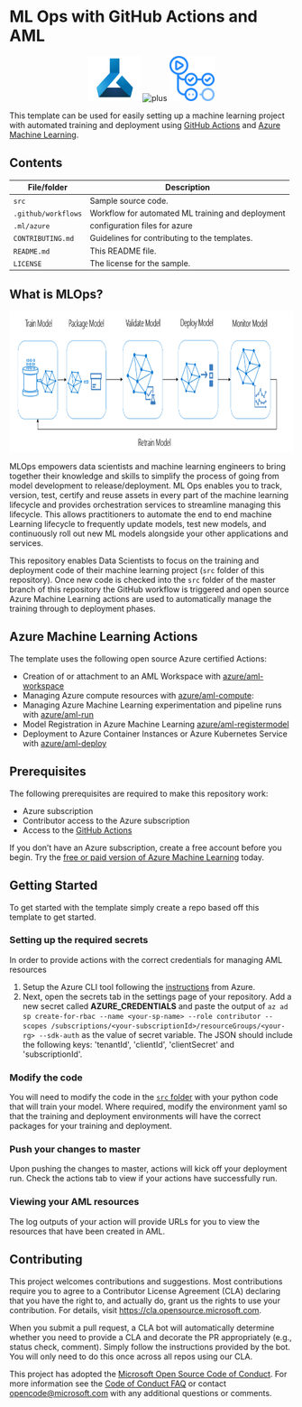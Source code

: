 # ML Ops with GitHub Actions and AML

<p align="center">
  <img src="docs/images/aml.png" height="80"/>
  <img src="https://i.ya-webdesign.com/images/a-plus-png-2.png" alt="plus" height="40"/>
  <img src="docs/images/actions.png" alt="Azure Machine Learning + Actions" height="80"/>
</p>

This template can be used for easily setting up a machine learning project with automated training and deployment using [GitHub Actions](https://github.com/features/actions) and [Azure Machine Learning](https://docs.microsoft.com/en-us/azure/machine-learning/).

## Contents

| File/folder       | Description                                |
|-------------------|--------------------------------------------|
| `src`             | Sample source code.                        |
| `.github/workflows`| Workflow for automated ML training and deployment  |
| `.ml/azure`       | configuration files for azure              |
| `CONTRIBUTING.md` | Guidelines for contributing to the templates. |
| `README.md`       | This README file.                          |
| `LICENSE`         | The license for the sample.                |

## What is MLOps?

<p align="center">
  <img src="docs/images/ml-lifecycle.png" alt="Azure Machine Learning Lifecycle" height="250"/>
</p>

MLOps empowers data scientists and machine learning engineers to bring together their knowledge and skills to simplify the process of going from model development to release/deployment. ML Ops enables you to track, version, test, certify and reuse assets in every part of the machine learning lifecycle and provides orchestration services to streamline managing this lifecycle. This allows practitioners to automate the end to end machine Learning lifecycle to frequently update models, test new models, and continuously roll out new ML models alongside your other applications and services.

This repository enables Data Scientists to focus on the training and deployment code of their machine learning project (`src` folder of this repository). Once new code is checked into the `src` folder of the master branch of this repository the GitHub workflow is triggered and open source Azure Machine Learning actions are used to automatically manage the training through to deployment phases.

## Azure Machine Learning Actions

The template uses the following open source Azure certified Actions:
- Creation of or attachment to an AML Workspace with [azure/aml-workspace](https://github.com/Azure/aml-workspace)
- Managing Azure compute resources with [azure/aml-compute](https://github.com/Azure/aml-compute): 
- Managing Azure Machine Learning experimentation and pipeline runs with [azure/aml-run](https://github.com/Azure/aml-run)
- Model Registration in Azure Machine Learning [azure/aml-registermodel](https://github.com/Azure/aml-registermodel)
- Deployment to Azure Container Instances or Azure Kubernetes Service with [azure/aml-deploy](https://github.com/Azure/aml-deploy)

## Prerequisites

The following prerequisites are required to make this repository work:
- Azure subscription
- Contributor access to the Azure subscription
- Access to the [GitHub Actions](https://github.com/features/actions)

If you don’t have an Azure subscription, create a free account before you begin. Try the [free or paid version of Azure Machine Learning](https://aka.ms/AMLFree) today.

## Getting Started

To get started with the template simply create a repo based off this template to get started.

### Setting up the required secrets

In order to provide actions with the correct credentials for managing AML resources
1. Setup the Azure CLI tool following the [instructions](https://docs.microsoft.com/en-us/cli/azure/install-azure-cli?view=azure-cli-latest) from Azure.
2. Next, open the secrets tab in the settings page of your repository. Add a new secret called **AZURE_CREDENTIALS** and paste the output of `az ad sp create-for-rbac --name <your-sp-name> --role contributor --scopes /subscriptions/<your-subscriptionId>/resourceGroups/<your-rg> --sdk-auth` as the value of secret variable. The JSON should include the following keys: 'tenantId', 'clientId', 'clientSecret' and 'subscriptionId'.

### Modify the code

You will need to modify the code in the <a href="/src">`src` folder</a> with your python code that will train your model. Where required, modify the environment yaml so that the training and deployment environments will have the correct packages for your training and deployment.

### Push your changes to master

Upon pushing the changes to master, actions will kick off your deployment run. Check the actions tab to view if your actions have successfully run. 

### Viewing your AML resources

The log outputs of your action will provide URLs for you to view the resources that have been created in AML.

## Contributing

This project welcomes contributions and suggestions.  Most contributions require you to agree to a
Contributor License Agreement (CLA) declaring that you have the right to, and actually do, grant us
the rights to use your contribution. For details, visit https://cla.opensource.microsoft.com.

When you submit a pull request, a CLA bot will automatically determine whether you need to provide
a CLA and decorate the PR appropriately (e.g., status check, comment). Simply follow the instructions
provided by the bot. You will only need to do this once across all repos using our CLA.

This project has adopted the [Microsoft Open Source Code of Conduct](https://opensource.microsoft.com/codeofconduct/).
For more information see the [Code of Conduct FAQ](https://opensource.microsoft.com/codeofconduct/faq/) or
contact [opencode@microsoft.com](mailto:opencode@microsoft.com) with any additional questions or comments.
